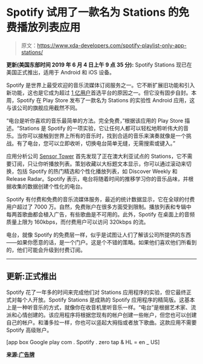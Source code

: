 # Spotify 试用了一款名为 Stations 的免费播放列表应用

> 原文：<https://www.xda-developers.com/spotify-playlist-only-app-stations/>

**更新(美国东部时间 2019 年 6 月 4 日上午 9 点 35 分):** Spotify Stations 现已在美国正式推出，适用于 Android 和 iOS 设备。

Spotify 是世界上最受欢迎的音乐流媒体订阅服务之一。它不断扩展旧功能和引入新功能，这也是它成为超过 [1 亿用户](https://press.spotify.com/us/about/)首选平台的原因之一。但它没有固步自封。本周，Spotify 在 Play Store 发布了一款名为 Stations 的实验性 Android 应用，这与该公司的旗舰应用截然不同。

“电台是听你喜欢的音乐最简单的方法。完全免费，”根据该应用的 Play Store 描述。“Stations 是 Spotify 的一项实验，它让任何人都可以轻松地聆听伟大的音乐。当你可以接触到世界上所有的音乐时，找到合适的音乐来演奏就像是一个挑战。有了电台，您可以立即收听，切换电台简单无缝，无需搜索或键入。”

应用分析公司 [Sensor Tower](https://sensortower.com/android/us/spotify-ltd/app/stations-by-spotify/com.spotify.zerotap/overview) 首先发现了正在澳大利亚试点的 Stations，它不需要订阅，只让你听播放列表。策划收藏以大标题文本显示，你可以通过滚动来切换，包括 Spotify 的热门精选和个性化播放列表，如 Discover Weekly 和 Release Radar。Spotify 表示，电台将随着时间的推移学习你的音乐品味，并根据收集的数据创建个性化的电台。

Spotify 有付费和免费的音乐流媒体服务，最近的统计数据显示，它在全球的付费用户超过了 7000 万。自然，免费账户在很多方面受到限制。播放列表和专辑中每两首歌曲都会植入广告，有些歌曲是不可用的。此外，Spotify 在桌面上的音频质量上限为 160kbps，而付费用户可以访问 320kbps 的流。

电台，就像 Spotify 的免费层一样，似乎是试图让人们了解该公司所提供的东西——如果你愿意的话，是一个门户。这是个不错的策略。如果他们喜欢他们所看到的，他们可能会升级到付费订阅。

* * *

## 更新:正式推出

Spotify 花了一年多的时间来完成他们对 Stations 应用程序的实验，但它最终正式对每个人开放。Spotify Stations 是成熟的 Spotify 应用程序的精简版。这基本上是一种听音乐的方式，就像你在收音机里听音乐一样。“电台”是根据艺术家、流派和心情创建的。该应用程序将根据您现有的帐户创建一些帐户，但您也可以创建自己的帐户。和潘多拉一样，你也可以竖起大拇指或者放下歌曲。这款应用不需要 Spotify 高级账户。

[app box Google play com . Spotify . zero tap & HL = en _ US]

**来源:[广告牌](https://www.billboard.com/articles/business/8514383/spotify-stations-lean-back-listening-app-launches-in-us)**
